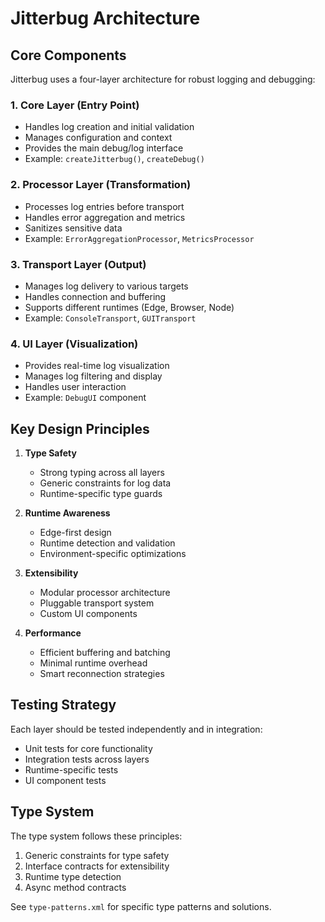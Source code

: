 # Jitterbug Architecture

## Core Components

Jitterbug uses a four-layer architecture for robust logging and debugging:

### 1. Core Layer (Entry Point)
- Handles log creation and initial validation
- Manages configuration and context
- Provides the main debug/log interface
- Example: `createJitterbug()`, `createDebug()`

### 2. Processor Layer (Transformation)
- Processes log entries before transport
- Handles error aggregation and metrics
- Sanitizes sensitive data
- Example: `ErrorAggregationProcessor`, `MetricsProcessor`

### 3. Transport Layer (Output)
- Manages log delivery to various targets
- Handles connection and buffering
- Supports different runtimes (Edge, Browser, Node)
- Example: `ConsoleTransport`, `GUITransport`

### 4. UI Layer (Visualization)
- Provides real-time log visualization
- Manages log filtering and display
- Handles user interaction
- Example: `DebugUI` component

## Key Design Principles

1. **Type Safety**
   - Strong typing across all layers
   - Generic constraints for log data
   - Runtime-specific type guards

2. **Runtime Awareness**
   - Edge-first design
   - Runtime detection and validation
   - Environment-specific optimizations

3. **Extensibility**
   - Modular processor architecture
   - Pluggable transport system
   - Custom UI components

4. **Performance**
   - Efficient buffering and batching
   - Minimal runtime overhead
   - Smart reconnection strategies

## Testing Strategy

Each layer should be tested independently and in integration:
- Unit tests for core functionality
- Integration tests across layers
- Runtime-specific tests
- UI component tests

## Type System

The type system follows these principles:
1. Generic constraints for type safety
2. Interface contracts for extensibility
3. Runtime type detection
4. Async method contracts

See `type-patterns.xml` for specific type patterns and solutions. 